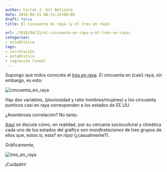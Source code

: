 ```yaml
---
author: Carlos J. Gil Bellosta
date: 2016-04-21 08:13:21+00:00
draft: false
title: El cincuenta en raya (y el tres en raya)

url: /2016/04/21/el-cincuenta-en-raya-y-el-tres-en-raya/
categories:
- estadística
tags:
- correlación
- estadística
- regresión lineal
---
```


Supongo que todos conocéis el [tres en raya](https://es.wikipedia.org/wiki/Tres_en_l%C3%ADnea). El cincuenta en (casi) raya, sin embargo, es esto:

![cincuenta_en_raya](/wp-uploads/2016/04/cincuenta_en_raya.png#center)

Hay dos variables, (pluviosidad y ratio hombres/mujeres) y los cincuenta punticos casi en raya corresponden a los estados de EE.UU.

¿Asombrosa correlación? No tanto.

[Aquí](http://slatestarcodex.com/2016/04/02/beware-regional-scatterplots/) se discute cómo, en realidad, por su cercanía sociocultural y climática cada uno de los estados del gráfico son _manifestaciones_ de tres grupos de ellos que, estos sí, esta? _en raya_ (¿casualmente?).

Gráficamente,

![tres_en_raya](/wp-uploads/2016/04/tres_en_raya.png#center)

¡Cuidadín!
